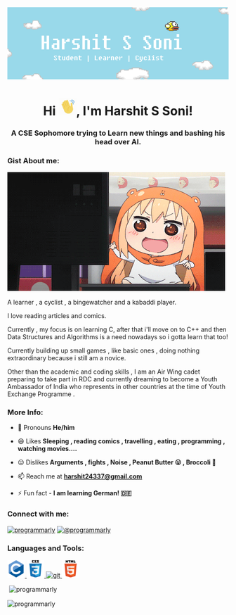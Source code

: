 <img align =" left " alt = "banner" width = "1800"  src="https://github.com/Programmarly/Programmarly/blob/main/banner.png">
 <h1 align="center">Hi <img alt = "wave" width = "40" src ="https://github.com/Programmarly/Programmarly/blob/main/wave-hand.gif">, I'm Harshit S Soni!</h1>
<h3 align="center"> A CSE Sophomore trying to Learn new things and bashing his head over AI.</h3>

<h3 align = "left">Gist About me:</h3>
 <img align =" right " alt = "gif" src="https://github.com/Programmarly/Programmarly/blob/main/LbaOHbe.gif">
<p> A learner , a cyclist , a bingewatcher and a kabaddi player. </p> 
I love reading articles and comics. 
<p>Currently , my focus is on learning C, after that i'll move on to C++ and then Data Structures and Algorithms is a need nowadays so i gotta learn that too! </p>
<p>Currently building up small games , like  basic ones , doing nothing extraordinary because i still am a novice.</p>
 Other than the academic and coding skills , I am an Air Wing cadet preparing to take part in RDC and currently dreaming to become a Youth Ambassador of India who represents in other countries at the time of Youth Exchange Programme . 
 
 
 <h3 align = "left">More Info:</h3>

- 🔭 Pronouns  **He/him**

- 😄 Likes **Sleeping , reading comics , travelling , eating , programming , watching movies....**

- 😒  Dislikes **Arguments , fights , Noise , Peanut Butter 😛 , Broccoli 🥦**

- 📫 Reach me at **harshit24337@gmail.com**

- ⚡ Fun fact - **I am learning German! 🇩🇪**

<h3 align="left">Connect with me:</h3>
<p align="left"><a href="https://instagram.com/programmarly" target="blank"><img align="center" src="https://raw.githubusercontent.com/rahuldkjain/github-profile-readme-generator/master/src/images/icons/Social/instagram.svg" alt="programmarly" height="30" width="40" /></a>
<a href="https://www.hackerrank.com/@programmarly" target="blank"><img align="center" src="https://raw.githubusercontent.com/rahuldkjain/github-profile-readme-generator/master/src/images/icons/Social/hackerrank.svg" alt="@programmarly" height="30" width="40" /></a>
</p>

<h3 align="left">Languages and Tools:</h3>
<p align="left"> <a href="https://www.cprogramming.com/" target="_blank"> <img src="https://raw.githubusercontent.com/devicons/devicon/master/icons/c/c-original.svg" alt="c" width="40" height="40"/> </a> <a href="https://www.w3schools.com/css/" target="_blank"> <img src="https://raw.githubusercontent.com/devicons/devicon/master/icons/css3/css3-original-wordmark.svg" alt="css3" width="40" height="40"/> </a> <a href="https://git-scm.com/" target="_blank"> <img src="https://www.vectorlogo.zone/logos/git-scm/git-scm-icon.svg" alt="git" width="40" height="40"/> </a> <a href="https://www.w3.org/html/" target="_blank"> <img src="https://raw.githubusercontent.com/devicons/devicon/master/icons/html5/html5-original-wordmark.svg" alt="html5" width="40" height="40"/> </a> </p>

<p>&nbsp;<img align="center" src="https://github-readme-stats.vercel.app/api?username=programmarly&show_icons=true&locale=en" alt="programmarly" /></p>

<p><img align="center" src="https://github-readme-streak-stats.herokuapp.com/?user=programmarly&" alt="programmarly" /></p>

